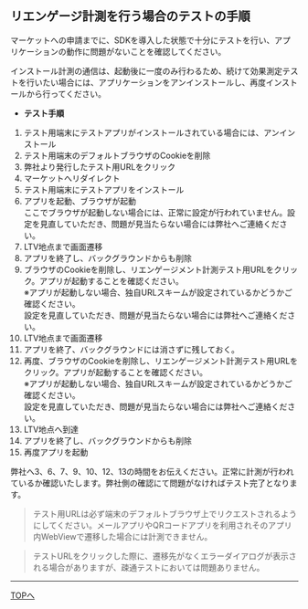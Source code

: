 ## リエンゲージ計測を行う場合のテストの手順

マーケットへの申請までに、SDKを導入した状態で十分にテストを行い、アプリケーションの動作に問題がないことを確認してください。

インストール計測の通信は、起動後に一度のみ行わるため、続けて効果測定テストを行いたい場合には、アプリケーションをアンインストールし、再度インストールから行ってください。

* **テスト手順**

1. テスト用端末にテストアプリがインストールされている場合には、アンインストール
1. テスト用端末のデフォルトブラウザのCookieを削除
1. 弊社より発行したテスト用URLをクリック
1. マーケットへリダイレクト
1. テスト用端末にテストアプリをインストール<br />
1. アプリを起動、ブラウザが起動<br />
ここでブラウザが起動しない場合には、正常に設定が行われていません。設定を見直していただき、問題が見当たらない場合には弊社へご連絡ください。
1. LTV地点まで画面遷移<br />
1. アプリを終了し、バックグラウンドからも削除<br />
1. ブラウザのCookieを削除し、リエンゲージメント計測テスト用URLをクリック。アプリが起動することを確認ください。<br />
※アプリが起動しない場合、独自URLスキームが設定されているかどうかご確認ください。<br />
設定を見直していただき、問題が見当たらない場合には弊社へご連絡ください。<br />
1. LTV地点まで画面遷移<br />
1. アプリを終了、バックグラウンドには消さずに残しておく。
1. 再度、ブラウザのCookieを削除し、リエンゲージメント計測テスト用URLをクリック。アプリが起動することを確認ください。<br />
※アプリが起動しない場合、独自URLスキームが設定されているかどうかご確認ください。<br />
設定を見直していただき、問題が見当たらない場合には弊社へご連絡ください。
1. LTV地点へ到達
1. アプリを終了し、バックグラウンドからも削除
1. 再度アプリを起動  

弊社へ3、6、7、9、10、12、13の時間をお伝えください。正常に計測が行われているか確認いたします。弊社側の確認にて問題がなければテスト完了となります。

> テスト用URLは必ず端末のデフォルトブラウザ上でリクエストされるようにしてください。メールアプリやQRコードアプリを利用されそのアプリ内WebViewで遷移した場合には計測できません。

> テストURLをクリックした際に、遷移先がなくエラーダイアログが表示される場合がありますが、疎通テストにおいては問題ありません。

---
[TOPへ](/lang/ja/README.md)
